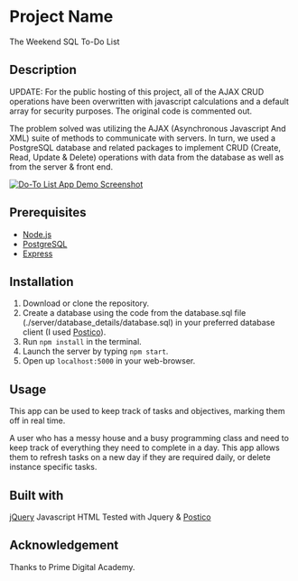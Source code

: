 # Project Name

The Weekend SQL To-Do List

## Description
  
UPDATE: For the public hosting of this project, all of the AJAX CRUD operations have been overwritten with javascript calculations and a default array for security purposes. The original code is commented out.
  
The problem solved was utilizing the AJAX (Asynchronous Javascript And XML) suite of methods to communicate with servers. In turn, we used a PostgreSQL database and related packages to implement CRUD (Create, Read, Update & Delete) operations with data from the database as well as from the server & front end.

[![Do-To List App Demo Screenshot](public/images/ToDoList.png)](#)

## Prerequisites

*   [Node.js](https://nodejs.org/en/download/)
*   [PostgreSQL](https://www.postgresql.org/download/)
*   [Express](https://expressjs.com/en/starter/installing.html)

## Installation

1.  Download or clone the repository.
2.  Create a database using the code from the database.sql file (./server/database_details/database.sql) in your preferred database client (I used [Postico](https://eggerapps.at/postico/)).
2.  Run `npm install` in the terminal.
3.  Launch the server by typing `npm start`.
4.  Open up `localhost:5000` in your web-browser.


##  Usage

This app can be used to keep track of tasks and objectives, marking them off in real time.

A user who has a messy house and a busy programming class and need to keep track of everything they need to complete in a day. This app allows them to refresh tasks on a new day if they are required daily, or delete instance specific tasks.

## Built with

[jQuery](https://jquery.com/)
Javascript
HTML
Tested with Jquery & [Postico](https://eggerapps.at/postico/)

## Acknowledgement

Thanks to Prime Digital Academy.